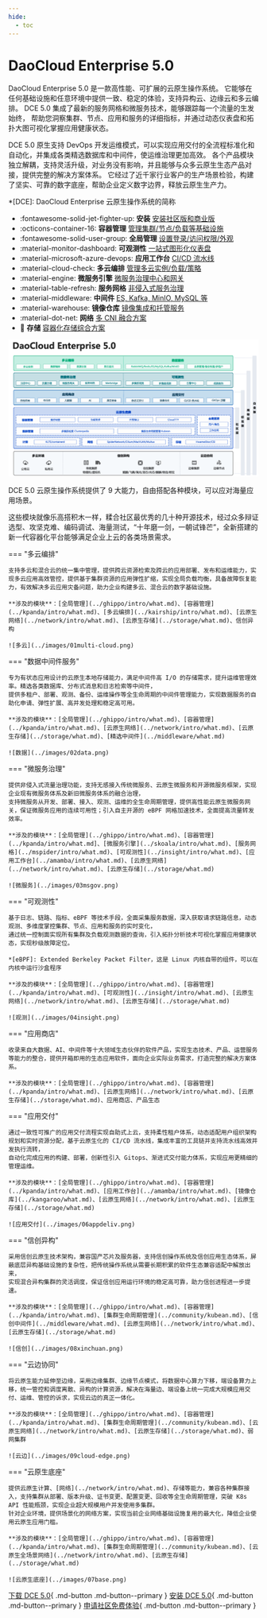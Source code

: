 ```yaml
---
hide:
  - toc
---
```


# DaoCloud Enterprise 5.0

DaoCloud Enterprise 5.0 是一款高性能、可扩展的云原生操作系统。
它能够在任何基础设施和任意环境中提供一致、稳定的体验，支持异构云、边缘云和多云编排。
DCE 5.0 集成了最新的服务网格和微服务技术，能够跟踪每一个流量的生发始终，
帮助您洞察集群、节点、应用和服务的详细指标，并通过动态仪表盘和拓扑大图可视化掌握应用健康状态。

DCE 5.0 原生支持 DevOps 开发运维模式，可以实现应用交付的全流程标准化和自动化，并集成各类精选数据库和中间件，使运维治理更加高效。
各个产品模块独立解耦，支持灵活升级，对业务没有影响，并且能够与众多云原生生态产品对接，提供完整的解决方案体系。
它经过了近千家行业客户的生产场景检验，构建了坚实、可靠的数字底座，帮助企业定义数字边界，释放云原生生产力。

*[DCE]: DaoCloud Enterprise 云原生操作系统的简称

<div class="grid cards" markdown>

- :fontawesome-solid-jet-fighter-up: **安装** [安装社区版和商业版](../install/intro.md)
- :octicons-container-16: **容器管理** [管理集群/节点/负载等基础设施](../kpanda/intro/what.md)
- :fontawesome-solid-user-group: **全局管理** [设置登录/访问权限/外观](../ghippo/intro/what.md)
- :material-monitor-dashboard: **可观测性** [一站式图形化仪表盘](../insight/intro/what.md)
- :material-microsoft-azure-devops: **应用工作台** [CI/CD 流水线](../amamba/intro/what.md)
- :material-cloud-check: **多云编排** [管理多云实例/负载/策略](../kairship/intro/what.md)
- :material-engine: **微服务引擎** [微服务治理中心和网关](../skoala/intro/what.md)
- :material-table-refresh: **服务网格** [非侵入式服务治理](../mspider/intro/what.md)
- :material-middleware: **中间件** [ES, Kafka, MinIO, MySQL 等](../middleware/what.md)
- :material-warehouse: **镜像仓库** [镜像集成和托管服务](../kangaroo/what.md)
- :material-dot-net: **网络** [多 CNI 融合方案](../network/intro/what.md)
- :floppy_disk: **存储** [容器化存储综合方案](../storage/what.md)

</div>

![模块图](../images/dce-modules04.png)

DCE 5.0 云原生操作系统提供了 9 大能力，自由搭配各种模块，可以应对海量应用场景。

这些模块就像乐高搭积木一样，糅合社区最优秀的几十种开源技术，经过众多辩证选型、攻坚克难、编码调试、海量测试，“十年磨一剑，一朝试锋芒”，全新搭建的新一代容器化平台能够满足企业上云的各类场景需求。

=== "多云编排"

    支持多云和混合云的统一集中管理，提供跨云资源检索及跨云的应用部署、发布和运维能力，实现多云应用高效管控，提供基于集群资源的应用弹性扩缩，实现全局负载均衡，具备故障恢复能力，有效解决多云应用灾备问题，助力企业构建多云、混合云的数字基础设施。

    **涉及的模块**：[全局管理](../ghippo/intro/what.md)、[容器管理](../kpanda/intro/what.md)、[多云编排](../kairship/intro/what.md)、[云原生网络](../network/intro/what.md)、[云原生存储](../storage/what.md)、信创异构

    ![多云](../images/01multi-cloud.png)

=== "数据中间件服务"

    专为有状态应用设计的云原生本地存储能力，满足中间件高 I/O 的存储需求，提升运维管理效率。精选各类数据库、分布式消息和日志检索等中间件，
    提供多租户、部署、观测、备份、运维操作等全生命周期的中间件管理能力，实现数据服务的自助化申请、弹性扩展、高并发处理和稳定高可用。

    **涉及的模块**：[全局管理](../ghippo/intro/what.md)、[容器管理](../kpanda/intro/what.md)、[云原生网络](../network/intro/what.md)、[云原生存储](../storage/what.md)、[精选中间件](../middleware/what.md)

    ![数据](../images/02data.png)

=== "微服务治理"

    提供非侵入式流量治理功能，支持无感接入传统微服务、云原生微服务和开源微服务框架，实现企业现有微服务体系及新旧微服务体系的融合治理，
    支持微服务从开发、部署、接入、观测、运维的全生命周期管理，提供高性能云原生微服务网关，保证微服务应用的连续可用性；引入自主开源的 eBPF 网格加速技术，全面提高流量转发效率。

    **涉及的模块**：[全局管理](../ghippo/intro/what.md)、[容器管理](../kpanda/intro/what.md]、[微服务引擎](../skoala/intro/what.md)、[服务网格](../mspider/intro/what.md)、[可观测性](../insight/intro/what.md)、[应用工作台](../amamba/intro/what.md)、[云原生网络](../network/intro/what.md)、[云原生存储](../storage/what.md)

    ![微服务](../images/03msgov.png)

=== "可观测性"

    基于日志、链路、指标、eBPF 等技术手段，全面采集服务数据，深入获取请求链路信息，动态观测、多维度掌控集群、节点、应用和服务的实时变化，
    通过统一控制面实现所有集群及负载观测数据的查询，引入拓扑分析技术可视化掌握应用健康状态，实现秒级故障定位。

    *[eBPF]: Extended Berkeley Packet Filter，这是 Linux 内核自带的组件，可以在内核中运行沙盒程序

    **涉及的模块**：[全局管理](../ghippo/intro/what.md)、[容器管理](../kpanda/intro/what.md)、[可观测性](../insight/intro/what.md)、[云原生网络](../network/intro/what.md)、[云原生存储](../storage/what.md)

    ![观测](../images/04insight.png)

=== "应用商店"

    收录来自大数据、AI、中间件等十大领域生态伙伴的软件产品，实现生态技术、产品、运营服务等能力的整合，提供开箱即用的生态应用软件，面向企业实际业务需求，打造完整的解决方案体系。

    **涉及的模块**：[全局管理](../ghippo/intro/what.md)、[容器管理](../kpanda/intro/what.md)、[云原生网络](../network/intro/what.md)、[云原生存储](../storage/what.md)、应用商店、产品生态

=== "应用交付"

    通过一致性可推广的应用交付流程实现自助式上云，支持柔性租户体系，动态适配用户组织架构规划和实时资源分配，基于云原生化的 CI/CD 流水线，集成丰富的工具链并支持流水线高效并发执行流转，
    自动化完成应用的构建、部署，创新性引入 Gitops、渐进式交付能力体系，实现应用更精细的管理运维。

    **涉及的模块**：[全局管理](../ghippo/intro/what.md)、[容器管理](../kpanda/intro/what.md)、[应用工作台](../amamba/intro/what.md)、[镜像仓库](../kangaroo/what.md)、[云原生网络](../network/intro/what.md)、[云原生存储](../storage/what.md)

    ![应用交付](../images/06appdeliv.png)

=== "信创异构"

    采用信创云原生技术架构，兼容国产芯片及服务器，支持信创操作系统及信创应用生态体系，屏蔽底层异构基础设施的复杂性，把传统操作系统从需要长期积累的软件生态兼容适配中解放出来，
    实现混合异构集群的灵活调度，保证信创应用运行环境的稳定高可靠，助力信创进程进一步提速。

    **涉及的模块**：[全局管理](../ghippo/intro/what.md)、[容器管理](../kpanda/intro/what.md)、[集群生命周期管理](../community/kubean.md)、[信创中间件](../middleware/what.md)、[云原生网络](../network/intro/what.md)、[云原生存储](../storage/what.md)

    ![信创](../images/08xinchuan.png)

=== "云边协同"

    将云原生能力延伸至边缘，采用边缘集群、边缘节点模式，将数据中心算力下移，端设备算力上移，统一管控和调度离散、异构的计算资源，解决在海量边、端设备上统一完成大规模应用交付、运维、管控的诉求，实现云边的真正一体化。

    **涉及的模块**：[全局管理](../ghippo/intro/what.md)、[容器管理](../kpanda/intro/what.md)、[集群生命周期管理](../community/kubean.md)、[云原生网络](../network/intro/what.md)、[云原生存储](../storage/what.md)、弱网集群

    ![云边](../images/09cloud-edge.png)

=== "云原生底座"

    提供云原生计算、[网络](../network/intro/what.md)、存储等能力，兼容各种集群接入，支持集群从部署、版本升级、证书变更、配置变更、回收等全生命周期管理，突破 K8s API 性能瓶颈，实现企业超大规模用户并发使用多集群。
    针对企业环境，提供场景化的网络方案，实现当前企业网络基础设施复用的最大化，降低企业使用云原生应用门槛。

    **涉及的模块**：[全局管理](../ghippo/intro/what.md)、[容器管理](../kpanda/intro/what.md)、[集群生命周期管理](../community/kubean.md)、[云原生全场景网络](../network/intro/what.md)、[云原生存储](../storage/what.md)

    ![云原生底座](../images/07base.png)

[下载 DCE 5.0](../download/dce5.md){ .md-button .md-button--primary }
[安装 DCE 5.0](../install/intro.md){ .md-button .md-button--primary }
[申请社区免费体验](./license0.md){ .md-button .md-button--primary }
